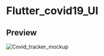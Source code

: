# Flutter_covid19_UI

## Preview

![Covid_tracker_mockup](https://user-images.githubusercontent.com/38382273/115582805-f8257100-a2d1-11eb-93fd-6389a29b8d48.png)

